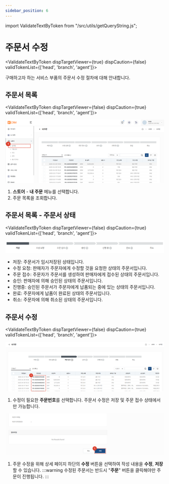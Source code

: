 ```yaml
---
sidebar_position: 6
---
```


import ValidateTextByToken from "/src/utils/getQueryString.js";

# 주문서 수정

<ValidateTextByToken dispTargetViewer={true} dispCaution={false} validTokenList={['head', 'branch', 'agent']}>

구매하고자 하는 서비스 부품의 주문서 수정 절차에 대해 안내합니다.

</ValidateTextByToken>

## 주문서 목록

<ValidateTextByToken dispTargetViewer={false} dispCaution={true} validTokenList={['head', 'branch', 'agent']}>

![001](./img/001.png)

1. **스토어** - **내 주문** 메뉴를 선택합니다.
1. 주문 목록을 조회합니다.

</ValidateTextByToken>

## 주문서 목록 - 주문서 상태

<ValidateTextByToken dispTargetViewer={false} dispCaution={true} validTokenList={['head', 'branch', 'agent']}>

![010](./img/010.png)

- 저장: 주문서가 임시저장된 상태입니다.
- 수정 요청: 판매자가 주문자에게 수정할 것을 요청한 상태의 주문서입니다.
- 주문 접수: 주문자가 주문서를 생성하여 판매자에게 접수된 상태의 주문서입니다.
- 승인: 판매자에 의해 승인된 상태의 주문서입니다.
- 진행중: 승인된 주문서가 주문자에게 납품되는 중에 있는 상태의 주문서입니다.
- 완료: 주문자에게 납품이 완료된 상태의 주문서입니다.
- 취소: 주문자에 의해 취소된 상태의 주문서입니다.

</ValidateTextByToken>

## 주문서 수정


<ValidateTextByToken dispTargetViewer={false} dispCaution={true} validTokenList={['head', 'branch', 'agent']}>

![047](./img/047.png)
1. 수정이 필요한 **주문번호**를 선택합니다. 주문서 수정은 저장 및 주문 접수 상태에서만 가능합니다.

![048](./img/048.png)
1. 주문 수정을 위해 상세 페이지 하단의 **수정** 버튼을 선택하여 작성 내용을 **수정**, **저장** 할 수 있습니다. 
    :::warning
        수정된 주문서는 반드시 "**주문**" 버튼을 클릭해야만 주문이 진행됩니다. 
    ::: 

</ValidateTextByToken>

